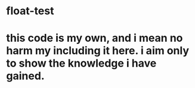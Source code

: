 # float-test
# this code is my own, and i mean no harm my including it here. i aim only to show the knowledge i have gained.
